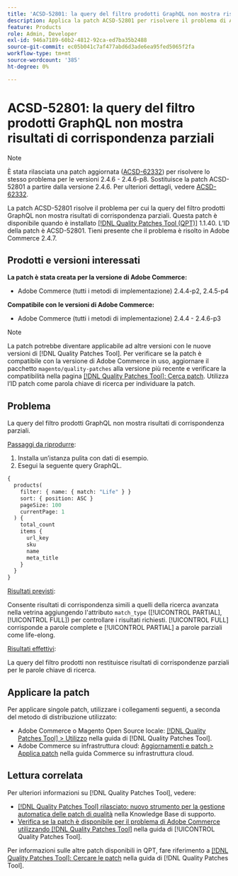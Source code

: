 ```yaml
---
title: 'ACSD-52801: la query del filtro prodotti GraphQL non mostra risultati di corrispondenza parziali'
description: Applica la patch ACSD-52801 per risolvere il problema di Adobe Commerce, a causa del quale la query del filtro prodotti GraphQL non mostra risultati con corrispondenza parziale.
feature: Products
role: Admin, Developer
exl-id: 946a7189-60b2-4812-92ca-ed7ba35b2488
source-git-commit: ec05b041c7af477abd6d3ade6ea95fed5065f2fa
workflow-type: tm+mt
source-wordcount: '385'
ht-degree: 0%

---
```


# ACSD-52801: la query del filtro prodotti GraphQL non mostra risultati di corrispondenza parziali

>[!NOTE]
>
>È stata rilasciata una patch aggiornata ([ACSD-62332](/help/tools/quality-patches-tool/patches-available-in-qpt/v1-1-55/acsd-62332-product-listing-graphql-query-limit-plus-live-search-current-page.md)) per risolvere lo stesso problema per le versioni 2.4.6 - 2.4.6-p8. Sostituisce la patch ACSD-52801 a partire dalla versione 2.4.6. Per ulteriori dettagli, vedere [ACSD-62332](/help/tools/quality-patches-tool/patches-available-in-qpt/v1-1-55/acsd-62332-product-listing-graphql-query-limit-plus-live-search-current-page.md).

La patch ACSD-52801 risolve il problema per cui la query del filtro prodotti GraphQL non mostra risultati di corrispondenza parziali. Questa patch è disponibile quando è installato [[!DNL Quality Patches Tool (QPT)]](https://experienceleague.adobe.com/en/docs/commerce-knowledge-base/kb/announcements/commerce-announcements/magento-quality-patches-released-new-tool-to-self-serve-quality-patches) 1.1.40. L’ID della patch è ACSD-52801. Tieni presente che il problema è risolto in Adobe Commerce 2.4.7.

## Prodotti e versioni interessati

**La patch è stata creata per la versione di Adobe Commerce:**

* Adobe Commerce (tutti i metodi di implementazione) 2.4.4-p2, 2.4.5-p4

**Compatibile con le versioni di Adobe Commerce:**

* Adobe Commerce (tutti i metodi di implementazione) 2.4.4 - 2.4.6-p3

>[!NOTE]
>
>La patch potrebbe diventare applicabile ad altre versioni con le nuove versioni di [!DNL Quality Patches Tool]. Per verificare se la patch è compatibile con la versione di Adobe Commerce in uso, aggiornare il pacchetto `magento/quality-patches` alla versione più recente e verificare la compatibilità nella pagina [[!DNL Quality Patches Tool]: Cerca patch](https://experienceleague.adobe.com/tools/commerce-quality-patches/index.html). Utilizza l’ID patch come parola chiave di ricerca per individuare la patch.

## Problema

La query del filtro prodotti GraphQL non mostra risultati di corrispondenza parziali.

<u>Passaggi da riprodurre</u>:

1. Installa un’istanza pulita con dati di esempio.
1. Esegui la seguente query GraphQL.

```GraphQL
{
  products(
    filter: { name: { match: "Life" } }
    sort: { position: ASC }
    pageSize: 100
    currentPage: 1
  ) {
    total_count
    items {
      url_key
      sku
      name
      meta_title
    }
  }
}
```

<u>Risultati previsti</u>:

Consente risultati di corrispondenza simili a quelli della ricerca avanzata nella vetrina aggiungendo l&#39;attributo `match_type` ([!UICONTROL PARTIAL], [!UICONTROL FULL]) per controllare i risultati richiesti. [!UICONTROL FULL] corrisponde a parole complete e [!UICONTROL PARTIAL] a parole parziali come life-elong.

<u>Risultati effettivi</u>:

La query del filtro prodotti non restituisce risultati di corrispondenze parziali per le parole chiave di ricerca.

## Applicare la patch

Per applicare singole patch, utilizzare i collegamenti seguenti, a seconda del metodo di distribuzione utilizzato:

* Adobe Commerce o Magento Open Source locale: [[!DNL Quality Patches Tool] > Utilizzo](/help/tools/quality-patches-tool/usage.md) nella guida di [!DNL Quality Patches Tool].
* Adobe Commerce su infrastruttura cloud: [Aggiornamenti e patch > Applica patch](https://experienceleague.adobe.com/docs/commerce-cloud-service/user-guide/develop/upgrade/apply-patches.html) nella guida Commerce su infrastruttura cloud.

## Lettura correlata

Per ulteriori informazioni su [!DNL Quality Patches Tool], vedere:

* [[!DNL Quality Patches Tool] rilasciato: nuovo strumento per la gestione automatica delle patch di qualità](https://experienceleague.adobe.com/en/docs/commerce-knowledge-base/kb/announcements/commerce-announcements/magento-quality-patches-released-new-tool-to-self-serve-quality-patches) nella Knowledge Base di supporto.
* [Verifica se la patch è disponibile per il problema di Adobe Commerce utilizzando  [!DNL Quality Patches Tool]](/help/tools/quality-patches-tool/patches-available-in-qpt/check-patch-for-magento-issue-with-magento-quality-patches.md) nella guida di [!UICONTROL Quality Patches Tool].


Per informazioni sulle altre patch disponibili in QPT, fare riferimento a [[!DNL Quality Patches Tool]: Cercare le patch](https://experienceleague.adobe.com/tools/commerce-quality-patches/index.html) nella guida di [!DNL Quality Patches Tool].
